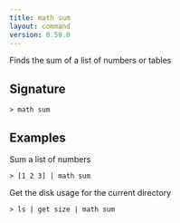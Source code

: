 ```yaml
---
title: math sum
layout: command
version: 0.59.0
---
```


Finds the sum of a list of numbers or tables

## Signature

```> math sum ```

## Examples

Sum a list of numbers
```shell
> [1 2 3] | math sum
```

Get the disk usage for the current directory
```shell
> ls | get size | math sum
```

